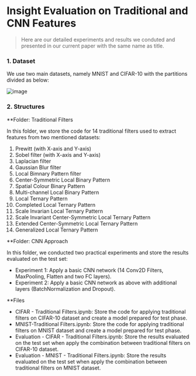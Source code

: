 # Insight Evaluation on Traditional and CNN Features

> Here are our detailed experiments and results we conduted and presented in our current paper with the same name as title. 

### 1. Dataset 
We use two main datasets, namely MNIST and CIFAR-10 with the partitions divided as below:


![image](https://user-images.githubusercontent.com/41055526/131259997-a1450bd1-db64-4c78-9797-5debc9071f6e.png)


### 2. Structures

**Folder: Traditional Filters

In this folder, we store the code for 14 traditional filters used to extract features from two mentioned datasets: 
1. Prewitt (with X-axis and Y-axis)
2. Sobel filter (with X-axis and Y-axis)
3. Laplacian filter
4. Gaussian Blur filter
5. Local Bimnary Pattern filter
6. Center-Symmetric Local Binary Pattern
7. Spatial Colour Binary Pattern 
8. Multi-channel Local Binary Pattern 
9. Local Ternary Pattern 
10. Completed Local Ternary Pattern 
11. Scale Invarian Local Ternary Pattern 
12. Scale Invariant Center-Symmetric Local Ternary Pattern 
13. Extended Center-Symmetric Local Ternary Pattern
14. Generalized Local Ternary Pattern 

**Folder: CNN Approach

In this folder, we conducted two practical experiments and store the results evaluated on the test set: 

* Experiment 1: Apply a basic CNN network (14 Conv2D Filters, MaxPooling, Flatten and two FC layers).
* Experiment 2: Apply a basic CNN network as above with additional layers (BatchNormalization and Dropout).

**Files

* CIFAR - Traditional Filters.ipynb: Store the code for applying traditional filters on CIFAR-10 dataset and create a model prepared for test phase. 
* MNIST-Traditional Filters.ipynb: Store the code for applying traditional filters on MNIST dataset and create a model prepared for test phase.
* Evaluation - CIFAR - Traditional Filters.ipynb: Store the results evaluated on the test set when apply the combination between traditional filters on CIFAR-10 dataset. 
* Evaluation - MNIST - Traditional Filters.ipynb: Store the results evaluated on the test set when apply the combination between traditional filters on MNIST dataset. 
